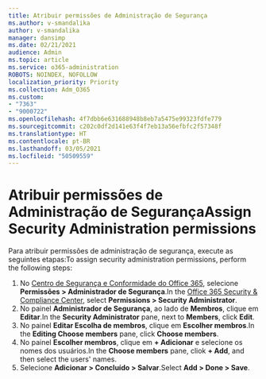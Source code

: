 ```yaml
---
title: Atribuir permissões de Administração de Segurança
ms.author: v-smandalika
author: v-smandalika
manager: dansimp
ms.date: 02/21/2021
audience: Admin
ms.topic: article
ms.service: o365-administration
ROBOTS: NOINDEX, NOFOLLOW
localization_priority: Priority
ms.collection: Adm_O365
ms.custom:
- "7363"
- "9000722"
ms.openlocfilehash: 4f7dbb6e631688948b8eb7a5475e99323fdfe779
ms.sourcegitcommit: c202c0df2d141e63f4f7eb13a56efbfc2f57348f
ms.translationtype: HT
ms.contentlocale: pt-BR
ms.lasthandoff: 03/05/2021
ms.locfileid: "50509559"
---
```

# <a name="assign-security-administration-permissions"></a><span data-ttu-id="9b39e-102">Atribuir permissões de Administração de Segurança</span><span class="sxs-lookup"><span data-stu-id="9b39e-102">Assign Security Administration permissions</span></span>

<span data-ttu-id="9b39e-103">Para atribuir permissões de administração de segurança, execute as seguintes etapas:</span><span class="sxs-lookup"><span data-stu-id="9b39e-103">To assign security administration permissions, perform the following steps:</span></span>

1. <span data-ttu-id="9b39e-104">No [Centro de Segurança e Conformidade do Office 365](https://sip.protection.office.com/homepage), selecione **Permissões > Administrador de Segurança**.</span><span class="sxs-lookup"><span data-stu-id="9b39e-104">In the [Office 365 Security & Compliance Center](https://sip.protection.office.com/homepage), select **Permissions > Security Administrator**.</span></span>
2. <span data-ttu-id="9b39e-105">No painel **Administrador de Segurança**, ao lado de **Membros**, clique em **Editar**.</span><span class="sxs-lookup"><span data-stu-id="9b39e-105">In the **Security Administrator** pane, next to **Members**, click **Edit**.</span></span>
3. <span data-ttu-id="9b39e-106">No painel **Editar Escolha de membros**, clique em **Escolher membros**.</span><span class="sxs-lookup"><span data-stu-id="9b39e-106">In the **Editing Choose members** pane, click **Choose members**.</span></span>
4. <span data-ttu-id="9b39e-107">No painel **Escolher membros**, clique em **+ Adicionar** e selecione os nomes dos usuários.</span><span class="sxs-lookup"><span data-stu-id="9b39e-107">In the **Choose members** pane, cliok **+ Add**, and then select the users' names.</span></span>
5. <span data-ttu-id="9b39e-108">Selecione **Adicionar > Concluído > Salvar**.</span><span class="sxs-lookup"><span data-stu-id="9b39e-108">Select **Add > Done > Save**.</span></span>